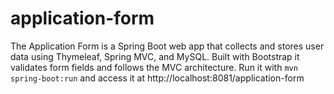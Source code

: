 # application-form
The Application Form is a Spring Boot web app that collects and stores user data using Thymeleaf, Spring MVC, and MySQL. Built with Bootstrap it validates form fields and follows the MVC architecture. Run it with `mvn spring-boot:run` and access it at http://localhost:8081/application-form
